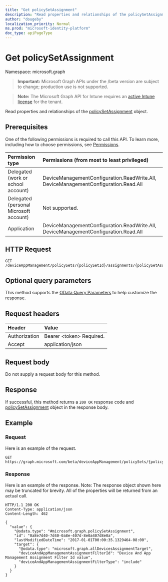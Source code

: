 ```yaml
---
title: "Get policySetAssignment"
description: "Read properties and relationships of the policySetAssignment object."
author: "dougeby"
localization_priority: Normal
ms.prod: "microsoft-identity-platform"
doc_type: apiPageType
---
```


# Get policySetAssignment

Namespace: microsoft.graph

> **Important:** Microsoft Graph APIs under the /beta version are subject to change; production use is not supported.

> **Note:** The Microsoft Graph API for Intune requires an [active Intune license](https://go.microsoft.com/fwlink/?linkid=839381) for the tenant.

Read properties and relationships of the [policySetAssignment](../resources/intune-policyset-policysetassignment.md) object.

## Prerequisites
One of the following permissions is required to call this API. To learn more, including how to choose permissions, see [Permissions](/graph/permissions-reference).

|Permission type|Permissions (from most to least privileged)|
|:---|:---|
|Delegated (work or school account)|DeviceManagementConfiguration.ReadWrite.All, DeviceManagementConfiguration.Read.All|
|Delegated (personal Microsoft account)|Not supported.|
|Application|DeviceManagementConfiguration.ReadWrite.All, DeviceManagementConfiguration.Read.All|

## HTTP Request
<!-- {
  "blockType": "ignored"
}
-->
``` http
GET /deviceAppManagement/policySets/{policySetId}/assignments/{policySetAssignmentId}
```

## Optional query parameters
This method supports the [OData Query Parameters](/graph/query-parameters) to help customize the response.

## Request headers
|Header|Value|
|:---|:---|
|Authorization|Bearer &lt;token&gt; Required.|
|Accept|application/json|

## Request body
Do not supply a request body for this method.

## Response
If successful, this method returns a `200 OK` response code and [policySetAssignment](../resources/intune-policyset-policysetassignment.md) object in the response body.

## Example

### Request
Here is an example of the request.
``` http
GET https://graph.microsoft.com/beta/deviceAppManagement/policySets/{policySetId}/assignments/{policySetAssignmentId}
```

### Response
Here is an example of the response. Note: The response object shown here may be truncated for brevity. All of the properties will be returned from an actual call.
``` http
HTTP/1.1 200 OK
Content-Type: application/json
Content-Length: 462

{
  "value": {
    "@odata.type": "#microsoft.graph.policySetAssignment",
    "id": "0a8e7d40-7d40-0a8e-407d-8e0a407d8e0a",
    "lastModifiedDateTime": "2017-01-01T00:00:35.1329464-08:00",
    "target": {
      "@odata.type": "microsoft.graph.allDevicesAssignmentTarget",
      "deviceAndAppManagementAssignmentFilterId": "Device And App Management Assignment Filter Id value",
      "deviceAndAppManagementAssignmentFilterType": "include"
    }
  }
}
```






